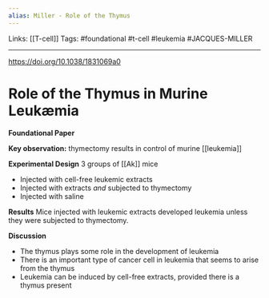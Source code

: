 ```yaml
---
alias: Miller - Role of the Thymus
---
```


Links: [[T-cell]]
Tags: #foundational #t-cell #leukemia #JACQUES-MILLER 

---

https://doi.org/10.1038/1831069a0

# Role of the Thymus in Murine Leukæmia
**Foundational Paper**

**Key observation:** thymectomy results in control of murine [[leukemia]]

**Experimental Design**
3 groups of [[Ak]] mice
- Injected with cell-free leukemic extracts
- Injected with extracts _and_ subjected to thymectomy
- Injected with saline

**Results**
Mice injected with leukemic extracts developed leukemia unless they were subjected to thymectomy.

**Discussion**
- The thymus plays some role in the development of leukemia
- There is an important type of cancer cell in leukemia that seems to arise from the thymus
- Leukemia can be induced by cell-free extracts, provided there is a thymus present